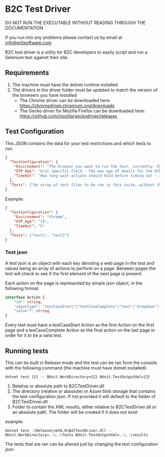 # B2C Test Driver

DO NOT RUN THE EXECUTABLE WITHOUT READING THROUGH THE DOCUMENTATION

If you run into any problems please contact us by email at info@gritsoftware.com

B2C test driver is a utility for B2C developers to easily script and run a Selenium test against their site.

## Requirements
1. The machine must have the dotnet runtime installed
2. The drivers in the driver folder must be updated to match the version of the browsers you have installed
   - The Chrome driver can be downloaded here: https://chromedriver.chromium.org/downloads
   - The Gecko driver for Mozilla Firefox can be downloaded here: https://github.com/mozilla/geckodriver/releases

## Test Configuration

This JSON contains the data for your test restrictions and which tests to run:

```json
{
  "TestConfiguration": {
    "Environment": "The browser you want to run the test, currently: Chrome or Firefox",
    "OTP_Age": "Grit specific field - the max age of emails for the OTP API - in seconds",
    "TimeOut": "How long wait actions should hold before timing out - in seconds"
  },
  "Tests": ["An array of test files to be ran in this suite, without the extension"]
}
```
Example:

```json
{
  "TestConfiguration": {
    "Environment": "Chrome",
    "OTP_Age": "10",
    "TimeOut": "5"
  },
  "Tests": ["test1", "test2"]
}
```

### Test json

A test json is an object with each key denoting a web page in the test and values being an array of actions to perform on a page. Between pages the test will check to see if the first element of the next page is present.

Each action on the page is represented by simple json object, in the following format:

```typescript
interface Action {
    "id": string,
    "inputType": "testCaseStart"|"testCaseComplete"|"text"|"dropdown"|"checkbox"|"button"|"Fn::{value in switch statement}",
    "value"?: string
}
```

Every test must have a testCaseStart Action as the first Action on the first page and a tesCaseComplete Action as the final action on the last page in order for it to be a valid test.

## Running tests

This can be built in Release mode and the test can be ran form the console with the following command (the machine must have dotnet installed):

```
dotnet test {1} -- NUnit.WorkDirectory={2} NUnit.TestOutputXml={3}
```

1. Relative or absolute path to B2CTestDriver.dll
2. The directory (relative or absolute) or Azure blob storage that contains the test configuration json. If not provided it will default to the folder of B2CTestDriver.dll
3. Folder to contain the XML results, either relative to B2CTestDriver.dll or an absolute path. The folder will be created if it does not exist

example:

```
dotnet test .\Release\net6.0\B2CTestDriver.dll -- NUnit.WorkDirectory=..\..\Tests NUnit.TestOutputXml=..\..\results
```

The tests that are ran can be altered just by changing the test configuration json